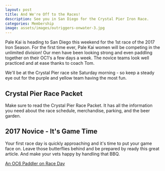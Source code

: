 ```yaml
---
layout: post
title: And We're Off to the Races!
description: See you in San Diego for the Crystal Pier Iron Race.
categories: Membership
image: assets/images/outriggers-onwater-3.jpg
---
```


Pale Kai is heading to San Diego this weekend for the 1st race of the 2017 Iron Season. For the first time ever, Pale Kai women will be competing in the unlimited division! Our men have been looking strong and even paddling together on their OC1's a few days a week. The novice teams look well practiced and at ease thanks to coach Tom. 

We'll be at the Crystal Pier race site Saturday morning - so keep a steady eye out for the purple and yellow team having the most fun. 

## Crystal Pier Race Packet
Make sure to read the Crystal Pier Race Packet. It has all the information you need about the race schedule, merchandise, parking, and the beer garden. 

## 2017 Novice - It's Game Time
Your first race day is quickly approaching and it's time to put your game face on. Leave those butterflies behind and be prepared by ready this great article. And make your vets happy by handling that BBQ. 

<a href="https://www.calipaddler.com/blogs/paddle-articles/18290849-an-oc6-paddler-on-race-day" class="button">An OC6 Paddler on Race Day</a>